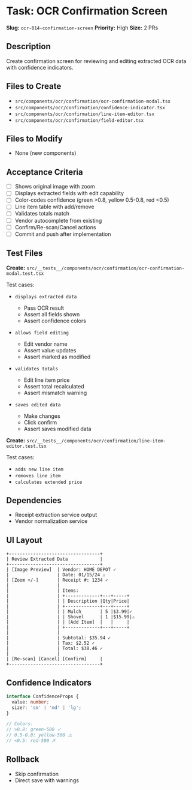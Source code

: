# Task: OCR Confirmation Screen

**Slug:** `ocr-014-confirmation-screen`
**Priority:** High
**Size:** 2 PRs

## Description
Create confirmation screen for reviewing and editing extracted OCR data with confidence indicators.

## Files to Create
- `src/components/ocr/confirmation/ocr-confirmation-modal.tsx`
- `src/components/ocr/confirmation/confidence-indicator.tsx`
- `src/components/ocr/confirmation/line-item-editor.tsx`
- `src/components/ocr/confirmation/field-editor.tsx`

## Files to Modify
- None (new components)

## Acceptance Criteria
- [ ] Shows original image with zoom
- [ ] Displays extracted fields with edit capability
- [ ] Color-codes confidence (green >0.8, yellow 0.5-0.8, red <0.5)
- [ ] Line item table with add/remove
- [ ] Validates totals match
- [ ] Vendor autocomplete from existing
- [ ] Confirm/Re-scan/Cancel actions
- [ ] Commit and push after implementation

## Test Files
**Create:** `src/__tests__/components/ocr/confirmation/ocr-confirmation-modal.test.tsx`

Test cases:
- `displays extracted data`
  - Pass OCR result
  - Assert all fields shown
  - Assert confidence colors
  
- `allows field editing`
  - Edit vendor name
  - Assert value updates
  - Assert marked as modified
  
- `validates totals`
  - Edit line item price
  - Assert total recalculated
  - Assert mismatch warning
  
- `saves edited data`
  - Make changes
  - Click confirm
  - Assert saves modified data

**Create:** `src/__tests__/components/ocr/confirmation/line-item-editor.test.tsx`

Test cases:
- `adds new line item`
- `removes line item`
- `calculates extended price`

## Dependencies
- Receipt extraction service output
- Vendor normalization service

## UI Layout
```
+----------------------------------+
| Review Extracted Data            |
+----------------------------------+
| [Image Preview]  | Vendor: HOME DEPOT ✓
|                  | Date: 01/15/24 ⚠️
| [Zoom +/-]       | Receipt #: 1234 ✓
|                  |
|                  | Items:
|                  | +-------------+---+-----+
|                  | | Description |Qty|Price|
|                  | +-------------+---+-----+
|                  | | Mulch       | 5 |$3.99|✓
|                  | | Shovel      | 1 |$15.99|⚠️
|                  | | [Add Item]  |   |     |
|                  | +-------------+---+-----+
|                  |
|                  | Subtotal: $35.94 ✓
|                  | Tax: $2.52 ✓
|                  | Total: $38.46 ✓
|                  |
| [Re-scan] [Cancel] [Confirm]     |
+----------------------------------+
```

## Confidence Indicators
```typescript
interface ConfidenceProps {
  value: number;
  size?: 'sm' | 'md' | 'lg';
}

// Colors:
// >0.8: green-500 ✓
// 0.5-0.8: yellow-500 ⚠️
// <0.5: red-500 ✗
```

## Rollback
- Skip confirmation
- Direct save with warnings